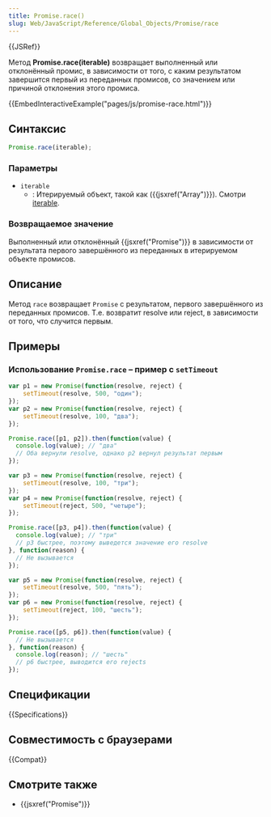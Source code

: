 ```yaml
---
title: Promise.race()
slug: Web/JavaScript/Reference/Global_Objects/Promise/race
---
```

{{JSRef}}

Метод **Promise.race(iterable)** возвращает выполненный или отклонённый промис, в зависимости от того, с каким результатом завершится первый из переданных промисов, со значением или причиной отклонения этого промиса.

{{EmbedInteractiveExample("pages/js/promise-race.html")}}

## Синтаксис

```js
Promise.race(iterable);
```

### Параметры

- `iterable`
  - : Итерируемый объект, такой как ({{jsxref("Array")}}). Смотри [iterable](/ru/docs/Web/JavaScript/Guide/iterable).

### Возвращаемое значение

Выполненный или отклонённый {{jsxref("Promise")}} в зависимости от результата первого завершённого из переданных в итерируемом объекте промисов.

## Описание

Метод `race` возвращает `Promise` с результатом, первого завершённого из переданных промисов. Т.е. возвратит resolve или reject, в зависимости от того, что случится первым.

## Примеры

### Использование `Promise.race` – пример с `setTimeout`

```js
var p1 = new Promise(function(resolve, reject) {
    setTimeout(resolve, 500, "один");
});
var p2 = new Promise(function(resolve, reject) {
    setTimeout(resolve, 100, "два");
});

Promise.race([p1, p2]).then(function(value) {
  console.log(value); // "два"
  // Оба вернули resolve, однако p2 вернул результат первым
});

var p3 = new Promise(function(resolve, reject) {
    setTimeout(resolve, 100, "три");
});
var p4 = new Promise(function(resolve, reject) {
    setTimeout(reject, 500, "четыре");
});

Promise.race([p3, p4]).then(function(value) {
  console.log(value); // "три"
  // p3 быстрее, поэтому выведется значение его resolve
}, function(reason) {
  // Не вызывается
});

var p5 = new Promise(function(resolve, reject) {
    setTimeout(resolve, 500, "пять");
});
var p6 = new Promise(function(resolve, reject) {
    setTimeout(reject, 100, "шесть");
});

Promise.race([p5, p6]).then(function(value) {
  // Не вызывается
}, function(reason) {
  console.log(reason); // "шесть"
  // p6 быстрее, выводится его rejects
});
```

## Спецификации

{{Specifications}}

## Совместимость с браузерами

{{Compat}}

## Смотрите также

- {{jsxref("Promise")}}
